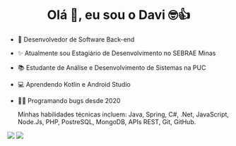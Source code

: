 <h1 align="center">Olá 👋, eu sou o Davi 🤓👍</h1>

- 🚀 Desenvolvedor de Software Back-end
- ✨ Atualmente sou Estagiário de Desenvolvimento no SEBRAE Minas
- 📚 Estudante de Análise e Desenvolvimento de Sistemas na PUC
- 💻 Aprendendo Kotlin e Android Studio
- 👨‍💻 Programando bugs desde 2020

  Minhas habilidades técnicas incluem: Java, Spring, C#, .Net, JavaScript, Node.Js, PHP, PostreSQL, MongoDB, APIs REST, Git, GitHub.

<a href = "mailto:davirpa1@gmail.com"> <img src="https://img.shields.io/badge/-Gmail-%23333?style=for-the-badge&logo=gmail&logoColor=white" target="_blank"></a>
<a href="https://www.linkedin.com/in/daviribeirop/" target="_blank"><img src="https://img.shields.io/badge/-LinkedIn-%230077B5?style=for-the-badge&logo=linkedin&logoColor=white" target="_blank"></a> 
